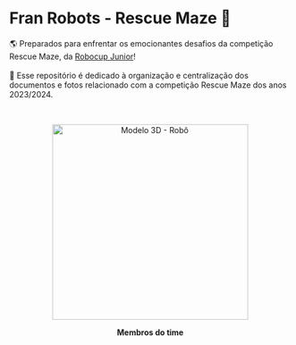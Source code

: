 # Fran Robots - Rescue Maze 🚥
🌎 Preparados para enfrentar os emocionantes desafios da competição Rescue Maze, da [Robocup Junior](https://www.robocup.org/)! <br>
<br>
📑 Esse repositório é dedicado à organização e centralização dos documentos e fotos relacionado com a competição Rescue Maze dos anos 2023/2024.

<br>
<p align="center">
<img width="350" alt="Modelo 3D - Robô" src="https://github.com/franrobots/Rescue-Maze-Fran-Robot-s/assets/96209646/62e14955-bc47-43fe-8257-589a32fa848a" /p>
<p align="center">  <strong> Membros do time </strong> </p>
